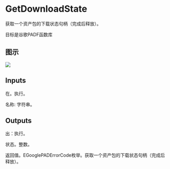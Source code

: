 # GetDownloadState

获取一个资产包的下载状态句柄（完成后释放）。

目标是谷歌PADF函数库

## 图示

![]($-20221218-19152689.png)

## Inputs

在。执行。

名称: 字符串。  

## Outputs

出：执行。

状态。整数。

返回值。EGooglePADErrorCode枚举。获取一个资产包的下载状态句柄（完成后释放）。
